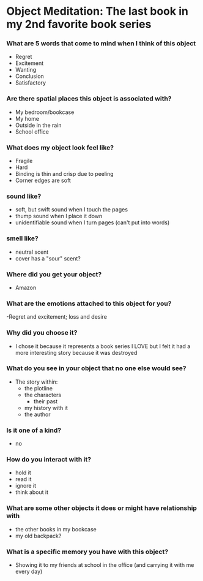 # Object Meditation: The last book in my 2nd favorite book series

### What are 5 words that come to mind when I think of this object
- Regret
- Excitement
- Wanting
- Conclusion
- Satisfactory

### Are there spatial places this object is associated with?
- My bedroom/bookcase
- My home
- Outside in the rain
- School office

### What does my object look feel like?
- Fragile
- Hard
- Binding is thin and crisp due to peeling
- Corner edges are soft

### sound like?
 - soft, but swift sound when I touch the pages
 - thump sound when I place it down
 - unidentifiable sound when I turn pages (can't put into words)
### smell like?
- neutral scent
- cover has a "sour" scent?

### Where did you get your object?
- Amazon

### What are the emotions attached to this object for you?
-Regret and excitement; loss and desire

### Why did you choose it?
- I chose it because it represents a book series I LOVE but I felt it had a more interesting story because it was destroyed

### What do you see in your object that no one else would see?
- The story within:
  - the plotline
  - the characters
    - their past
  - my history with it
  - the author
### Is it one of a kind?
- no

### How do you interact with it?
- hold it
- read it
- ignore it
- think about it

### What are some other objects it does or might have relationship with
- the other books in my bookcase
- my old backpack?

### What is a specific memory you have with this object?
- Showing it to my friends at school in the office (and carrying it with me every day)

<!-- # this is the biggest header (h1)
## h2
### h3

**this is bold**
- these
- are
- bullets -->
